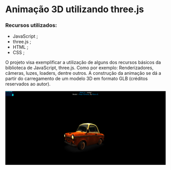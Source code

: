 <h1>Animação 3D utilizando three.js</h1>
<h3>Recursos utilizados: </h3>
<ul>
  <li>JavaScript ; </li>
  <li>three.js ;</li>
  <li>HTML ;</li>
  <li>CSS ;</li>
</ul>
<p>
  O projeto visa exemplificar a utilização de alguns dos recursos básicos da biblioteca de JavaScript, three.js. Como por exemplo: Renderizadores, câmeras, luzes, loaders, dentre outros. 
  A construção da animação se dá a partir do carregamento de um modelo 3D em formato GLB (créditos reservados ao autor). 
</p>
<img src="resources/images/example.png" alt="Imagem exemplo da aplicação">
